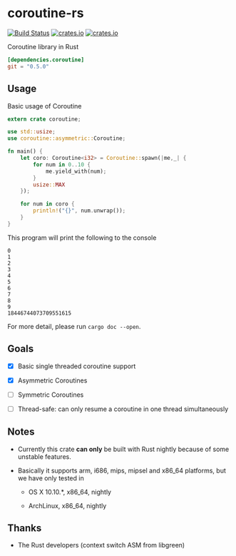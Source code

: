 # coroutine-rs

[![Build Status](https://img.shields.io/travis/rustcc/coroutine-rs.svg)](https://travis-ci.org/rustcc/coroutine-rs) [![crates.io](https://img.shields.io/crates/v/coroutine.svg)](https://crates.io/crates/coroutine) [![crates.io](https://img.shields.io/crates/l/coroutine.svg)](https://crates.io/crates/coroutine)

Coroutine library in Rust

```toml
[dependencies.coroutine]
git = "0.5.0"
```

## Usage

Basic usage of Coroutine

```rust
extern crate coroutine;

use std::usize;
use coroutine::asymmetric::Coroutine;

fn main() {
    let coro: Coroutine<i32> = Coroutine::spawn(|me,_| {
        for num in 0..10 {
            me.yield_with(num);
        }
        usize::MAX
    });

    for num in coro {
        println!("{}", num.unwrap());
    }
}
```

This program will print the following to the console

```
0
1
2
3
4
5
6
7
8
9
18446744073709551615
```

For more detail, please run `cargo doc --open`.

## Goals

- [x] Basic single threaded coroutine support

- [x] Asymmetric Coroutines

- [ ] Symmetric Coroutines

- [ ] Thread-safe: can only resume a coroutine in one thread simultaneously

## Notes

* Currently this crate **can only** be built with Rust nightly because of some unstable features.

* Basically it supports arm, i686, mips, mipsel and x86_64 platforms, but we have only tested in

    - OS X 10.10.*, x86_64, nightly

    - ArchLinux, x86_64, nightly

## Thanks

- The Rust developers (context switch ASM from libgreen)
